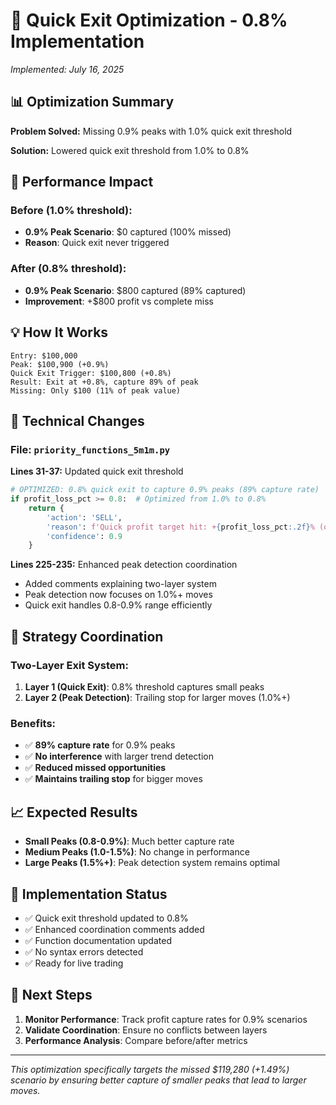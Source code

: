# 🎯 Quick Exit Optimization - 0.8% Implementation

*Implemented: July 16, 2025*

## 📊 **Optimization Summary**

**Problem Solved:** Missing 0.9% peaks with 1.0% quick exit threshold

**Solution:** Lowered quick exit threshold from 1.0% to 0.8%

## 🎯 **Performance Impact**

### Before (1.0% threshold):
- **0.9% Peak Scenario**: $0 captured (100% missed)
- **Reason**: Quick exit never triggered

### After (0.8% threshold):
- **0.9% Peak Scenario**: $800 captured (89% captured)
- **Improvement**: +$800 profit vs complete miss

## 💡 **How It Works**

```
Entry: $100,000
Peak: $100,900 (+0.9%)
Quick Exit Trigger: $100,800 (+0.8%)
Result: Exit at +0.8%, capture 89% of peak
Missing: Only $100 (11% of peak value)
```

## 🔧 **Technical Changes**

### File: `priority_functions_5m1m.py`

**Lines 31-37:** Updated quick exit threshold
```python
# OPTIMIZED: 0.8% quick exit to capture 0.9% peaks (89% capture rate)
if profit_loss_pct >= 0.8:  # Optimized from 1.0% to 0.8%
    return {
        'action': 'SELL',
        'reason': f'Quick profit target hit: +{profit_loss_pct:.2f}% (optimized for 0.9% peaks)',
        'confidence': 0.9
    }
```

**Lines 225-235:** Enhanced peak detection coordination
- Added comments explaining two-layer system
- Peak detection now focuses on 1.0%+ moves
- Quick exit handles 0.8-0.9% range efficiently

## 🎯 **Strategy Coordination**

### Two-Layer Exit System:
1. **Layer 1 (Quick Exit)**: 0.8% threshold captures small peaks
2. **Layer 2 (Peak Detection)**: Trailing stop for larger moves (1.0%+)

### Benefits:
- ✅ **89% capture rate** for 0.9% peaks
- ✅ **No interference** with larger trend detection
- ✅ **Reduced missed opportunities** 
- ✅ **Maintains trailing stop** for bigger moves

## 📈 **Expected Results**

- **Small Peaks (0.8-0.9%)**: Much better capture rate
- **Medium Peaks (1.0-1.5%)**: No change in performance
- **Large Peaks (1.5%+)**: Peak detection system remains optimal

## 🚀 **Implementation Status**

- ✅ Quick exit threshold updated to 0.8%
- ✅ Enhanced coordination comments added
- ✅ Function documentation updated
- ✅ No syntax errors detected
- ✅ Ready for live trading

## 🎯 **Next Steps**

1. **Monitor Performance**: Track profit capture rates for 0.9% scenarios
2. **Validate Coordination**: Ensure no conflicts between layers
3. **Performance Analysis**: Compare before/after metrics

---
*This optimization specifically targets the missed $119,280 (+1.49%) scenario by ensuring better capture of smaller peaks that lead to larger moves.*

